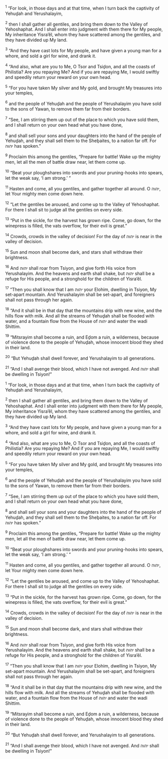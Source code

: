 <sup>1</sup> “For look, in those days and at that time, when I turn back the captivity of Yehuḏah and Yerushalayim,

<sup>2</sup> then I shall gather all gentiles, and bring them down to the Valley of Yehoshaphat. And I shall enter into judgment with them there for My people, My inheritance Yisra’ĕl, whom they have scattered among the gentiles, and they have divided up My land.

<sup>3</sup> “And they have cast lots for My people, and have given a young man for a whore, and sold a girl for wine, and drank it.

<sup>4</sup> “And also, what are you to Me, O Tsor and Tsiḏon, and all the coasts of Philistia? Are you repaying Me? And if you are repaying Me, I would swiftly and speedily return your reward on your own head.

<sup>5</sup> “For you have taken My silver and My gold, and brought My treasures into your temples,

<sup>6</sup> and the people of Yehuḏah and the people of Yerushalayim you have sold to the sons of Yawan, to remove them far from their borders.

<sup>7</sup> “See, I am stirring them up out of the place to which you have sold them, and I shall return on your own head what you have done,

<sup>8</sup> and shall sell your sons and your daughters into the hand of the people of Yehuḏah, and they shall sell them to the Sheḇaites, to a nation far off. For יהוה has spoken.”

<sup>9</sup> Proclaim this among the gentiles, “Prepare for battle! Wake up the mighty men, let all the men of battle draw near, let them come up.

<sup>10</sup> “Beat your ploughshares into swords and your pruning-hooks into spears, let the weak say, ‘I am strong.’ ”

<sup>11</sup> Hasten and come, all you gentiles, and gather together all around. O יהוה, let Your mighty men come down here.

<sup>12</sup> “Let the gentiles be aroused, and come up to the Valley of Yehoshaphat. For there I shall sit to judge all the gentiles on every side.

<sup>13</sup> “Put in the sickle, for the harvest has grown ripe. Come, go down, for the winepress is filled, the vats overflow, for their evil is great.”

<sup>14</sup> Crowds, crowds in the valley of decision! For the day of יהוה is near in the valley of decision.

<sup>15</sup> Sun and moon shall become dark, and stars shall withdraw their brightness.

<sup>16</sup> And יהוה shall roar from Tsiyon, and give forth His voice from Yerushalayim. And the heavens and earth shall shake, but יהוה shall be a refuge for His people, and a stronghold for the children of Yisra’ĕl.

<sup>17</sup> “Then you shall know that I am יהוה your Elohim, dwelling in Tsiyon, My set-apart mountain. And Yerushalayim shall be set-apart, and foreigners shall not pass through her again.

<sup>18</sup> “And it shall be in that day that the mountains drip with new wine, and the hills flow with milk. And all the streams of Yehuḏah shall be flooded with water, and a fountain flow from the House of יהוה and water the wadi Shittim.

<sup>19</sup> “Mitsrayim shall become a ruin, and Eḏom a ruin, a wilderness, because of violence done to the people of Yehuḏah, whose innocent blood they shed in their land.

<sup>20</sup> “But Yehuḏah shall dwell forever, and Yerushalayim to all generations.

<sup>21</sup> “And I shall avenge their blood, which I have not avenged. And יהוה shall be dwelling in Tsiyon!”

<sup>1</sup> “For look, in those days and at that time, when I turn back the captivity of Yehuḏah and Yerushalayim,

<sup>2</sup> then I shall gather all gentiles, and bring them down to the Valley of Yehoshaphat. And I shall enter into judgment with them there for My people, My inheritance Yisra’ĕl, whom they have scattered among the gentiles, and they have divided up My land.

<sup>3</sup> “And they have cast lots for My people, and have given a young man for a whore, and sold a girl for wine, and drank it.

<sup>4</sup> “And also, what are you to Me, O Tsor and Tsiḏon, and all the coasts of Philistia? Are you repaying Me? And if you are repaying Me, I would swiftly and speedily return your reward on your own head.

<sup>5</sup> “For you have taken My silver and My gold, and brought My treasures into your temples,

<sup>6</sup> and the people of Yehuḏah and the people of Yerushalayim you have sold to the sons of Yawan, to remove them far from their borders.

<sup>7</sup> “See, I am stirring them up out of the place to which you have sold them, and I shall return on your own head what you have done,

<sup>8</sup> and shall sell your sons and your daughters into the hand of the people of Yehuḏah, and they shall sell them to the Sheḇaites, to a nation far off. For יהוה has spoken.”

<sup>9</sup> Proclaim this among the gentiles, “Prepare for battle! Wake up the mighty men, let all the men of battle draw near, let them come up.

<sup>10</sup> “Beat your ploughshares into swords and your pruning-hooks into spears, let the weak say, ‘I am strong.’ ”

<sup>11</sup> Hasten and come, all you gentiles, and gather together all around. O יהוה, let Your mighty men come down here.

<sup>12</sup> “Let the gentiles be aroused, and come up to the Valley of Yehoshaphat. For there I shall sit to judge all the gentiles on every side.

<sup>13</sup> “Put in the sickle, for the harvest has grown ripe. Come, go down, for the winepress is filled, the vats overflow, for their evil is great.”

<sup>14</sup> Crowds, crowds in the valley of decision! For the day of יהוה is near in the valley of decision.

<sup>15</sup> Sun and moon shall become dark, and stars shall withdraw their brightness.

<sup>16</sup> And יהוה shall roar from Tsiyon, and give forth His voice from Yerushalayim. And the heavens and earth shall shake, but יהוה shall be a refuge for His people, and a stronghold for the children of Yisra’ĕl.

<sup>17</sup> “Then you shall know that I am יהוה your Elohim, dwelling in Tsiyon, My set-apart mountain. And Yerushalayim shall be set-apart, and foreigners shall not pass through her again.

<sup>18</sup> “And it shall be in that day that the mountains drip with new wine, and the hills flow with milk. And all the streams of Yehuḏah shall be flooded with water, and a fountain flow from the House of יהוה and water the wadi Shittim.

<sup>19</sup> “Mitsrayim shall become a ruin, and Eḏom a ruin, a wilderness, because of violence done to the people of Yehuḏah, whose innocent blood they shed in their land.

<sup>20</sup> “But Yehuḏah shall dwell forever, and Yerushalayim to all generations.

<sup>21</sup> “And I shall avenge their blood, which I have not avenged. And יהוה shall be dwelling in Tsiyon!”

